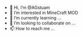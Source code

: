 - 👋 Hi, I’m @AGstuam
- 👀 I’m interested in MineCraft MOD
- 🌱 I’m currently learning ...
- 💞️ I’m looking to collaborate on ...
- 📫 How to reach me ...

<!---
AGstuam/AGstuam is a ✨ special ✨ repository because its `README.md` (this file) appears on your GitHub profile.
You can click the Preview link to take a look at your changes.
--->
